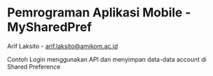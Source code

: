 # Pemrograman Aplikasi Mobile - MySharedPref
Arif Laksito - arif.laksito@amikom.ac.id

Contoh Login menggunakan API dan menyimpan data-data account di Shared Preference
